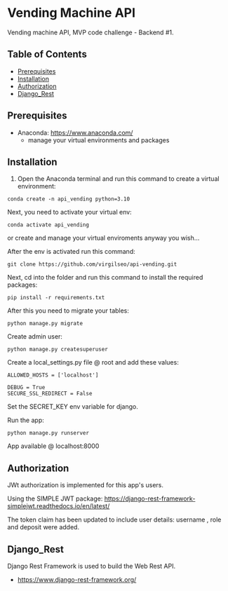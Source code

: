 # Vending Machine API

Vending machine API, MVP code challenge - Backend #1.

## Table of Contents
* [Prerequisites](#prerequisites)
* [Installation](#installation)
* [Authorization](#authorization)
* [Django_Rest](#django_rest)

## Prerequisites

 - Anaconda: https://www.anaconda.com/
   - manage your virtual environments and packages

## Installation

1. Open the Anaconda terminal and run this command to create a virtual environment:
```
conda create -n api_vending python=3.10
```
Next, you need to activate your virtual env:
```
conda activate api_vending
```
or create and manage your virtual enviroments anyway you wish...

After the env is activated run this command:
```
git clone https://github.com/virgilseo/api-vending.git
```
Next, cd into the folder and run this command to install the required packages:
```
pip install -r requirements.txt
```
After this you need to migrate your tables:
```
python manage.py migrate
```
Create admin user:
```
python manage.py createsuperuser
```
Create a local_settings.py file @ root and add these values:
```
ALLOWED_HOSTS = ['localhost']

DEBUG = True
SECURE_SSL_REDIRECT = False

```

Set the SECRET_KEY env variable for django.

Run the app:
```
python manage.py runserver
```
App available @ localhost:8000

## Authorization
JWt authorization is implemented for this app's users.

Using the SIMPLE JWT package: https://django-rest-framework-simplejwt.readthedocs.io/en/latest/

The token claim has been updated to include user details: username , role and deposit were added.

## Django_Rest

Django Rest Framework is used to build the Web Rest API.

 - https://www.django-rest-framework.org/


